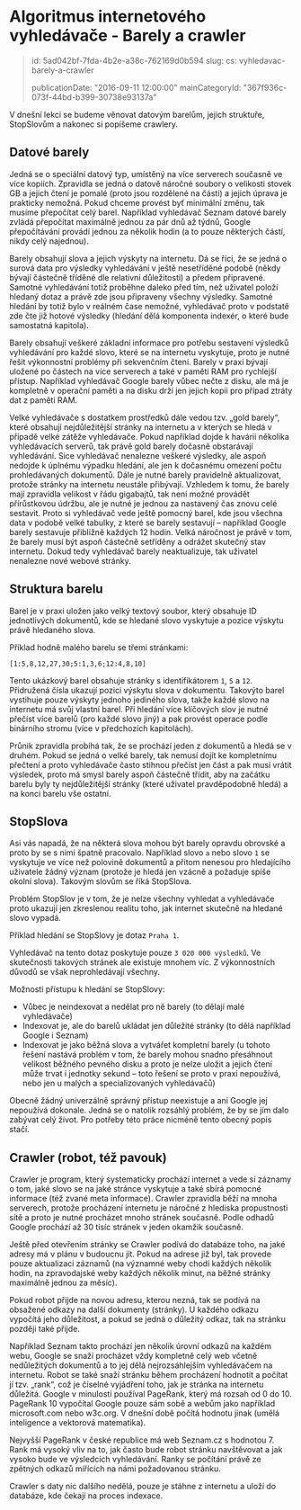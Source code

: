 Algoritmus internetového vyhledávače - Barely a crawler
=======================================================

> id: 5ad042bf-7fda-4b2e-a38c-762169d0b594
> slug:
> 	cs: vyhledavac-barely-a-crawler
>
> publicationDate: "2016-09-11 12:00:00"
> mainCategoryId: "367f936c-073f-44bd-b399-30738e93137a"

V dnešní lekci se budeme věnovat datovým barelům, jejich struktuře, StopSlovům a nakonec si popíšeme crawlery.

Datové barely
-------------

Jedná se o speciální datový typ, umístěný na více serverech současně ve více kopiích. Zpravidla se jedná o datově náročné soubory o velikosti stovek GB a jejich čtení je pomalé (proto jsou rozdělené na části) a jejich úprava je prakticky nemožná. Pokud chceme provést byť minimální změnu, tak musíme přepočítat celý barel. Například vyhledávač Seznam datové barely zvládá přepočítat maximálně jednou za pár dnů až týdnů, Google přepočítávání provádí jednou za několik hodin (a to pouze některých částí, nikdy celý najednou).

Barely obsahují slova a jejich výskyty na internetu. Dá se říci, že se jedná o surová data pro výsledky vyhledávání v ještě nesetříděné podobě (někdy bývají částečně tříděné dle relativní důležitosti) a předem připravené. Samotné vyhledávání totiž proběhne daleko před tím, než uživatel položí hledaný dotaz a právě zde jsou připraveny všechny výsledky. Samotné hledání by totiž bylo v reálném čase nemožné, vyhledávač proto v podstatě zde čte již hotové výsledky (hledání dělá komponenta indexér, o které bude samostatná kapitola).

Barely obsahují veškeré základní informace pro potřebu sestavení výsledků vyhledávání pro každé slovo, které se na internetu vyskytuje, proto je nutné řešit výkonnostní problémy při sekvenčním čtení. Barely v praxi bývají uložené po částech na více serverech a také v paměti RAM pro rychlejší přístup. Například vyhledávač Google barely vůbec nečte z disku, ale má je kompletně v operační paměti a na disku drží jen jejich kopii pro případ ztráty dat z paměti RAM.

Velké vyhledávače s dostatkem prostředků dále vedou tzv. „gold barely“, které obsahují nejdůležitější stránky na internetu a v kterých se hledá v případě velké zátěže vyhledávače. Pokud například dojde k havárii několika vyhledávacích serverů, tak právě gold barely dočasně obstarávají vyhledávání. Sice vyhledávač nenalezne veškeré výsledky, ale aspoň nedojde k úplnému výpadku hledání, ale jen k dočasnému omezení počtu prohledávaných dokumentů. Dále je nutné barely pravidelně aktualizovat, protože stránky na internetu neustále přibývají. Vzhledem k tomu, že barely mají zpravidla velikost v řádu gigabajtů, tak není možné provádět přírůstkovou údržbu, ale je nutné je jednou za nastavený čas znovu celé sestavit. Proto si vyhledávač vede ještě pomocný barel, kde jsou všechna data v podobě velké tabulky, z které se barely sestavují – například Google barely sestavuje přibližně každých 12 hodin. Velká náročnost je právě v tom, že barely musí být aspoň částečně setříděny a odrážet skutečný stav internetu. Dokud tedy vyhledávač barely neaktualizuje, tak uživatel nenalezne nové webové stránky.

Struktura barelu
----------------

Barel je v praxi uložen jako velký textový soubor, který obsahuje ID jednotlivých dokumentů, kde se hledané slovo vyskytuje a pozice výskytu právě hledaného slova.

Příklad hodně malého barelu se třemi stránkami:

```
[1:5,8,12,27,30;5:1,3,6;12:4,8,10]
```

Tento ukázkový barel obsahuje stránky s identifikátorem `1`, `5` a `12`. Přidružená čísla ukazují pozici výskytu slova v dokumentu. Takovýto barel vystihuje pouze výskyty jednoho jediného slova, takže každé slovo na internetu má svůj vlastní barel. Při hledání více klíčových slov je nutné přečíst více barelů (pro každé slovo jiný) a pak provést operace podle binárního stromu (více v předchozích kapitolách).

Průnik zpravidla probíhá tak, že se prochází jeden z dokumentů a hledá se v druhém. Pokud se jedná o velké barely, tak nemusí dojít ke kompletnímu přečtení a proto vyhledávače často stihnou přečíst jen část a pak musí vrátit výsledek, proto má smysl barely aspoň částečně třídit, aby na začátku barelu byly ty nejdůležitější stránky (které uživatel pravděpodobně hledá) a na konci barelu vše ostatní.

StopSlova
---------

Asi vás napadá, že na některá slova mohou být barely opravdu obrovské a proto by se s nimi špatně pracovalo. Například slovo `a` nebo slovo `1` se vyskytuje ve více než polovině dokumentů a přitom nenesou pro hledajícího uživatele žádný význam (protože je hledá jen vzácně a požaduje spíše okolní slova). Takovým slovům se říká StopSlova.

Problém StopSlov je v tom, že je nelze všechny vyhledat a vyhledávače proto ukazují jen zkreslenou realitu toho, jak internet skutečně na hledané slovo vypadá.

Příklad hledání se StopSlovy je dotaz `Praha 1`.

Vyhledávač na tento dotaz poskytuje pouze `3 020 000 výsledků`. Ve skutečnosti takových stránek ale existuje mnohem víc. Z výkonnostních důvodů se však neprohledávají všechny.

Možnosti přístupu k hledání se StopSlovy:

- Vůbec je neindexovat a nedělat pro ně barely (to dělají malé vyhledávače)
- Indexovat je, ale do barelů ukládat jen důležité stránky (to dělá například Google i Seznam)
- Indexovat je jako běžná slova a vytvářet kompletní barely (u tohoto řešení nastává problém v tom, že barely mohou snadno přesáhnout velikost běžného pevného disku a proto je nelze uložit a jejich čtení může trvat i jednotky sekund – toto řešení se proto v praxi nepoužívá, nebo jen u malých a specializovaných vyhledávačů)

Obecně žádný univerzálně správný přístup neexistuje a ani Google jej nepoužívá dokonale. Jedná se o natolik rozsáhlý problém, že by se jím dalo zabývat celý život. Pro potřeby této práce nicméně tento obecný popis stačí.

Crawler (robot, též pavouk)
---------------------------

Crawler je program, který systematicky prochází internet a vede si záznamy o tom, jaké slovo se na jaké stránce vyskytuje a také sbírá pomocné informace (též zvané meta informace). Crawler zpravidla běží na mnoha serverech, protože procházení internetu je náročné z hlediska propustnosti sítě a proto je nutné procházet mnoho stránek současně. Podle odhadů Google prochází až 30 tisíc stránek v jeden okamžik současně.

Ještě před otevřením stránky se Crawler podívá do databáze toho, na jaké adresy má v plánu v budoucnu jít. Pokud na adrese již byl, tak provede pouze aktualizaci záznamů (na významné weby chodí každých několik hodin, na zpravodajské weby každých několik minut, na běžné stránky maximálně jednou za měsíc).

Pokud robot přijde na novou adresu, kterou nezná, tak se podívá na obsažené odkazy na další dokumenty (stránky). U každého odkazu vypočítá jeho důležitost, a pokud se jedná o důležitý odkaz, tak na stránku později také přijde.

Například Seznam takto prochází jen několik úrovní odkazů na každém webu, Google se snaží procházet vždy kompletně celý web včetně nedůležitých dokumentů a to jej dělá nejrozsáhlejším vyhledávačem na internetu.
Robot se také snaží stránku během procházení hodnotit a počítat jí tzv. „rank“, což je číselné vyjádření toho, jak je stránka na internetu důležitá. Google v minulosti používal PageRank, který má rozsah od 0 do 10. PageRank 10 vypočítal Google pouze sám sobě a webům jako například microsoft.com nebo w3c.org. V dnešní době počítá hodnotu jinak (umělá inteligence a vektorová matematika).

Nejvyšší PageRank v české republice má web Seznam.cz s hodnotou 7. Rank má vysoký vliv na to, jak často bude robot stránku navštěvovat a jak vysoko bude ve výsledcích vyhledávání. Ranky se počítání právě ze zpětných odkazů mířících na námi požadovanou stránku.

Crawler s daty nic dalšího nedělá, pouze je stáhne z internetu a uloží do databáze, kde čekají na proces indexace.
